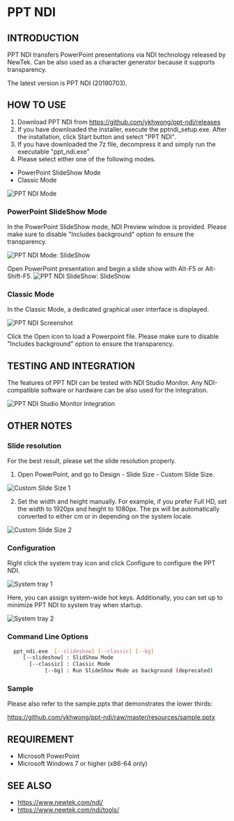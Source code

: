 # PPT NDI

## INTRODUCTION
PPT NDI transfers PowerPoint presentations via NDI technology released by NewTek. Can be also used as a character generator because it supports transparency.

The latest version is PPT NDI (20190703).

## HOW TO USE
1. Download PPT NDI from https://github.com/ykhwong/ppt-ndi/releases
2. If you have downloaded the installer, execute the pptndi_setup.exe. After the installation, click Start button and select "PPT NDI".
3. If you have downloaded the 7z file, decompress it and simply run the executable "ppt_ndi.exe"
4. Please select either one of the following modes.

* PowerPoint SlideShow Mode
* Classic Mode

![PPT NDI Mode](https://raw.githubusercontent.com/ykhwong/ppt-ndi/master/resources/ppt_ndi_mode.png)

### PowerPoint SlideShow Mode
In the PowerPoint SlideShow mode, NDI Preview window is provided. Please make sure to disable "Includes background" option to ensure the transparency.

![PPT NDI Mode: SlideShow](https://raw.githubusercontent.com/ykhwong/ppt-ndi/master/resources/ppt_ndi_slideshow_integration.png)

Open PowerPoint presentation and begin a slide show with Alt-F5 or Alt-Shift-F5.
![PPT NDI SlideShow: SlideShow](https://raw.githubusercontent.com/ykhwong/ppt-ndi/master/resources/ppt_ndi_slideshow_integration2.png)

### Classic Mode
In the Classic Mode, a dedicated graphical user interface is displayed.

![PPT NDI Screenshot](https://raw.githubusercontent.com/ykhwong/ppt-ndi/master/resources/ppt_ndi_sshot.png)

Click the Open icon to load a Powerpoint file. Please make sure to disable "Includes background" option to ensure the transparency.

## TESTING AND INTEGRATION

The features of PPT NDI can be tested with NDI Studio Monitor. Any NDI-compatible software or hardware can be also used for the integration.

![PPT NDI Studio Monitor Integration](https://raw.githubusercontent.com/ykhwong/ppt-ndi/master/resources/ppt_ndi_vmix_example.png)

## OTHER NOTES

### Slide resolution
For the best result, please set the slide resolution properly.

1. Open PowerPoint, and go to Design - Slide Size - Custom Slide Size.

![Custom Slide Size 1](https://raw.githubusercontent.com/ykhwong/ppt-ndi/master/resources/ppt_slide_set_size1.png)

2. Set the width and height manually. For example, if you prefer Full HD, set the width to 1920px and height to 1080px. The px will be automatically converted to either cm or in depending on the system locale.

![Custom Slide Size 2](https://raw.githubusercontent.com/ykhwong/ppt-ndi/master/resources/ppt_slide_set_size2.png)

### Configuration

Right click the system tray icon and click Configure to configure the PPT NDI.

![System tray 1](https://raw.githubusercontent.com/ykhwong/ppt-ndi/master/resources/ppt_ndi_systray1.png)

Here, you can assign system-wide hot keys. Additionally, you can set up to minimize PPT NDI to system tray when startup.

![System tray 2](https://raw.githubusercontent.com/ykhwong/ppt-ndi/master/resources/ppt_ndi_systray2.png)


### Command Line Options

```sh
  ppt_ndi.exe  [--slideshow] [--classic] [--bg]
     [--slideshow] : SlidShow Mode
       [--classic] : Classic Mode
            [--bg] : Run SlideShow Mode as background (deprecated)
```

### Sample

Please also refer to the sample.pptx that demonstrates the lower thirds:

https://github.com/ykhwong/ppt-ndi/raw/master/resources/sample.pptx

## REQUIREMENT
* Microsoft PowerPoint
* Microsoft Windows 7 or higher (x86-64 only)

## SEE ALSO
* https://www.newtek.com/ndi/
* https://www.newtek.com/ndi/tools/
